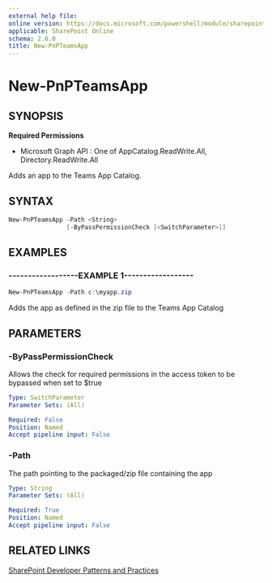 ```yaml
---
external help file:
online version: https://docs.microsoft.com/powershell/module/sharepoint-pnp/new-pnpteamsapp
applicable: SharePoint Online
schema: 2.0.0
title: New-PnPTeamsApp
---
```


# New-PnPTeamsApp

## SYNOPSIS

**Required Permissions**

  * Microsoft Graph API : One of AppCatalog.ReadWrite.All, Directory.ReadWrite.All

Adds an app to the Teams App Catalog.

## SYNTAX 

```powershell
New-PnPTeamsApp -Path <String>
                [-ByPassPermissionCheck [<SwitchParameter>]]
```

## EXAMPLES

### ------------------EXAMPLE 1------------------
```powershell
New-PnPTeamsApp -Path c:\myapp.zip
```

Adds the app as defined in the zip file to the Teams App Catalog

## PARAMETERS

### -ByPassPermissionCheck
Allows the check for required permissions in the access token to be bypassed when set to $true

```yaml
Type: SwitchParameter
Parameter Sets: (All)

Required: False
Position: Named
Accept pipeline input: False
```

### -Path
The path pointing to the packaged/zip file containing the app

```yaml
Type: String
Parameter Sets: (All)

Required: True
Position: Named
Accept pipeline input: False
```

## RELATED LINKS

[SharePoint Developer Patterns and Practices](https://aka.ms/sppnp)